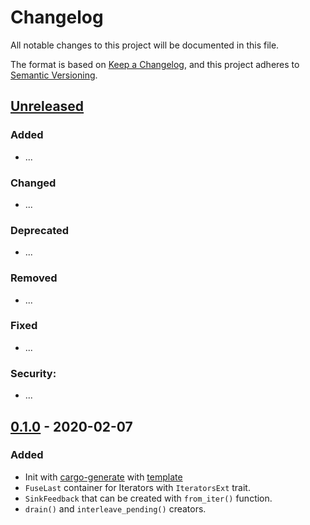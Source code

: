 # Changelog
All notable changes to this project will be documented in this file.

The format is based on [Keep a Changelog](https://keepachangelog.com/en/1.0.0/),
and this project adheres to [Semantic Versioning](https://semver.org/spec/v2.0.0.html).

## [Unreleased]
### Added
- ...
### Changed
- ...
### Deprecated
- ...
### Removed
- ...
### Fixed
- ...
### Security:
- ...


## [0.1.0] - 2020-02-07
### Added
- Init with [cargo-generate](https://github.com/ashleygwilliams/cargo-generate) with [template](https://github.com/xoac/crates-io-lib-template)
- `FuseLast` container for Iterators with `IteratorsExt` trait.
- `SinkFeedback` that can be created with `from_iter()` function.
- `drain()` and `interleave_pending()` creators.

[Unreleased]: https://github.com/xoac//futures-test-sink/compare/v0.1.0...HEAD
[0.1.0]: https://github.com/xoac//futures-test-sink/releases/tag/v0.1.0


